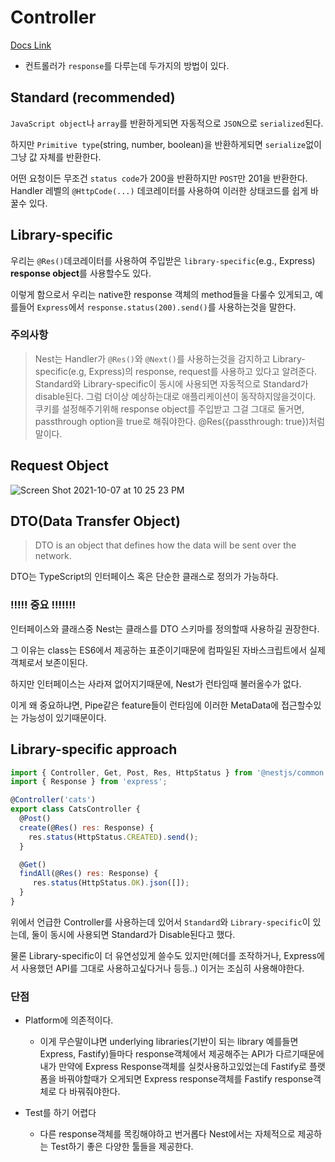 # Controller

[Docs Link](https://docs.nestjs.com/controllers)

- 컨트롤러가 `response`를 다루는데 두가지의 방법이 있다.

## Standard (recommended)

`JavaScript object`나 `array`를 반환하게되면 자동적으로 `JSON`으로 `serialized`된다.

하지만 `Primitive type`(string, number, boolean)을 반환하게되면 `serialize`없이 그냥 값 자체를 반환한다.

어떤 요청이든 무조건 `status code`가 200을 반환하지만 `POST`만 201을 반환한다. Handler 레벨의 `@HttpCode(...)` 데코레이터를 사용하여 이러한 상태코드를 쉽게 바꿀수 있다.

## Library-specific

우리는 `@Res()`데코레이터를 사용하여 주입받은 `library-specific`(e.g., Express) **response object**를 사용할수도 있다.

이렇게 함으로서 우리는 native한 response 객체의 method들을 다룰수 있게되고, 예를들어 `Express`에서 `response.status(200).send()`를 사용하는것을 말한다.


### 주의사항

> Nest는 Handler가 `@Res()`와 `@Next()`를 사용하는것을 감지하고 Library-specific(e.g, Express)의 response, request를 사용하고 있다고 알려준다. Standard와 Library-specific이 동시에 사용되면 자동적으로 Standard가 disable된다. 그럼 더이상 예상하는대로 애플리케이션이 동작하지않을것이다. 쿠키를 설정해주기위해 response object를 주입받고 그걸 그대로 둘거면, passthrough option을 true로 해줘야한다. @Res({passthrough: true})처럼 말이다.

## Request Object

![Screen Shot 2021-10-07 at 10 25 23 PM](https://user-images.githubusercontent.com/44861205/136393267-4168fc05-ccaa-4819-8c42-72de7018580a.png)

## DTO(Data Transfer Object)

> DTO is an object that defines how the data will be sent over the network.
 
DTO는 TypeScript의 인터페이스 혹은 단순한 클래스로 정의가 가능하다.

### !!!!! 중요 !!!!!!!

인터페이스와 클래스중 Nest는 클래스를 DTO 스키마를 정의할때 사용하길 권장한다.

그 이유는 class는 ES6에서 제공하는 표준이기때문에 컴파일된 자바스크립트에서 실제 객체로서 보존이된다.

하지만 인터페이스는 사라져 없어지기때문에, Nest가 런타임때 불러올수가 없다.

이게 왜 중요하냐면, Pipe같은 feature들이 런타임에 이러한 MetaData에 접근할수있는 가능성이 있기때문이다.

## Library-specific approach

```javascript
import { Controller, Get, Post, Res, HttpStatus } from '@nestjs/common';
import { Response } from 'express';

@Controller('cats')
export class CatsController {
  @Post()
  create(@Res() res: Response) {
    res.status(HttpStatus.CREATED).send();
  }

  @Get()
  findAll(@Res() res: Response) {
     res.status(HttpStatus.OK).json([]);
  }
}
```

위에서 언급한 Controller를 사용하는데 있어서 `Standard`와 `Library-specific`이 있는데, 둘이 동시에 사용되면 Standard가 Disable된다고 했다.

물론 Library-specific이 더 유연성있게 쓸수도 있지만(헤더를 조작하거나, Express에서 사용했던 API를 그대로 사용하고싶다거나 등등..) 이거는 조심히 사용해야한다.

### 단점

- Platform에 의존적이다.
  - 이게 무슨말이냐면 underlying libraries(기반이 되는 library 예를들면 Express, Fastify)들마다 response객체에서 제공해주는 API가 다르기때문에 내가 만약에 Express Response객체를 실컷사용하고있었는데 Fastify로 플랫폼을 바꿔야할때가 오게되면 Express response객체를 Fastify response객체로 다 바꿔줘야한다.

- Test를 하기 어렵다
  - 다른 response객체를 목킹해야하고 번거롭다 Nest에서는 자체적으로 제공하는 Test하기 좋은 다양한 툴들을 제공한다.

